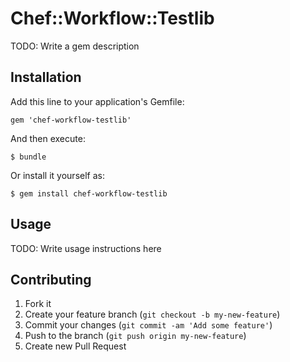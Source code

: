 # Chef::Workflow::Testlib

TODO: Write a gem description

## Installation

Add this line to your application's Gemfile:

    gem 'chef-workflow-testlib'

And then execute:

    $ bundle

Or install it yourself as:

    $ gem install chef-workflow-testlib

## Usage

TODO: Write usage instructions here

## Contributing

1. Fork it
2. Create your feature branch (`git checkout -b my-new-feature`)
3. Commit your changes (`git commit -am 'Add some feature'`)
4. Push to the branch (`git push origin my-new-feature`)
5. Create new Pull Request
